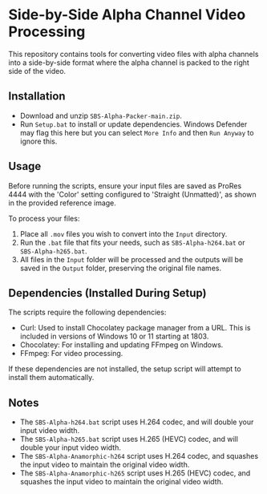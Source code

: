 # Side-by-Side Alpha Channel Video Processing

This repository contains tools for converting video files with alpha channels into a side-by-side format where the alpha channel is packed to the right side of the video.

## Installation

- Download and unzip `SBS-Alpha-Packer-main.zip`.
- Run `Setup.bat` to install or update dependencies. Windows Defender may flag this here but you can select `More Info` and then `Run Anyway` to ignore this.

## Usage

Before running the scripts, ensure your input files are saved as ProRes 4444 with the 'Color' setting configured to 'Straight (Unmatted)', as shown in the provided reference image.

To process your files:

1. Place all `.mov` files you wish to convert into the `Input` directory.
2. Run the `.bat` file that fits your needs, such as `SBS-Alpha-h264.bat` or `SBS-Alpha-h265.bat`.
3. All files in the `Input` folder will be processed and the outputs will be saved in the `Output` folder, preserving the original file names.

## Dependencies (Installed During Setup)

The scripts require the following dependencies:

- Curl: Used to install Chocolatey package manager from a URL. This is included in versions of Windows 10 or 11 starting at 1803.
- Chocolatey: For installing and updating FFmpeg on Windows.
- FFmpeg: For video processing.

If these dependencies are not installed, the setup script will attempt to install them automatically.

## Notes

- The `SBS-Alpha-h264.bat` script uses H.264 codec, and will double your input video width.
- The `SBS-Alpha-h265.bat` script uses H.265 (HEVC) codec, and will double your input video width.
- The `SBS-Alpha-Anamorphic-h264` script uses H.264 codec, and squashes the input video to maintain the original video width.
- The `SBS-Alpha-Anamorphic-h265` script uses H.265 (HEVC) codec, and squashes the input video to maintain the original video width.
